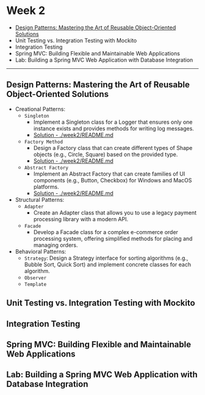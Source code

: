# Week 2
- [Design Patterns: Mastering the Art of Reusable Object-Oriented Solutions](#design-patterns-mastering-the-art-of-reusable-object-oriented-solutions)
- Unit Testing vs. Integration Testing with Mockito
- Integration Testing
- Spring MVC: Building Flexible and Maintainable Web Applications
- Lab: Building a Spring MVC Web Application with Database Integration

---

## Design Patterns: Mastering the Art of Reusable Object-Oriented Solutions 
- Creational Patterns:
    - `Singleton`
        - Implement a Singleton class for a Logger that ensures only one instance exists and provides methods for writing log messages.
        - [Solution - ./week2/README.md ](./week2/README.md)
    - `Factory Method`
        - Design a Factory class that can create different types of Shape objects (e.g., Circle, Square) based on the provided type.
        - [Solution - ./week2/README.md ](./week2/README.md)
    - `Abstract Factory`
        - Implement an Abstract Factory that can create families of UI components (e.g., Button, Checkbox) for Windows and MacOS platforms.
        - [Solution - ./week2/README.md ](./week2/README.md)
- Structural Patterns:
    - `Adapter`
        - Create an Adapter class that allows you to use a legacy payment processing library with a modern API.
    - `Facade`
        - Develop a Facade class for a complex e-commerce order processing system, offering simplified methods for placing and managing orders.
- Behavioral Patterns:
    - `Strategy`: Design a Strategy interface for sorting algorithms (e.g., Bubble Sort, Quick Sort) and implement concrete classes for each algorithm.
    - `Observer`
    - `Template`


## Unit Testing vs. Integration Testing with Mockito

## Integration Testing

## Spring MVC: Building Flexible and Maintainable Web Applications

## Lab: Building a Spring MVC Web Application with Database Integration
